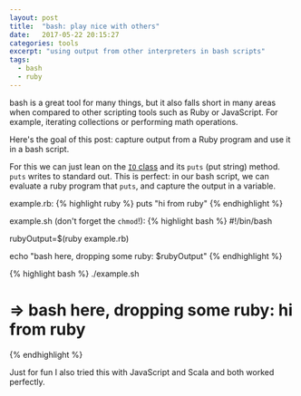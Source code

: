 ```yaml
---
layout: post
title:  "bash: play nice with others"
date:   2017-05-22 20:15:27
categories: tools
excerpt: "using output from other interpreters in bash scripts"
tags:
  - bash
  - ruby
---
```


bash is a great tool for many things, but it also falls short in many areas when compared to other scripting tools such as Ruby or JavaScript.  For example, iterating collections or performing math operations.

Here's the goal of this post: capture output from a Ruby program and use it in a bash script.

For this we can just lean on the [`IO` class](http://ruby-doc.org/core-2.0.0/IO.html) and its `puts` (put string) method.  `puts` writes to standard out.  This is perfect: in our bash script, we can evaluate a ruby program that `puts`, and capture the output in a variable.

example.rb:
{% highlight ruby %}
puts "hi from ruby"
{% endhighlight %}

example.sh (don't forget the `chmod`!):
{% highlight bash %}
#!/bin/bash

rubyOutput=$(ruby example.rb)

echo "bash here, dropping some ruby: $rubyOutput"
{% endhighlight %}

{% highlight bash %}
./example.sh

# => bash here, dropping some ruby: hi from ruby
{% endhighlight %}

Just for fun I also tried this with JavaScript and Scala and both worked perfectly.
